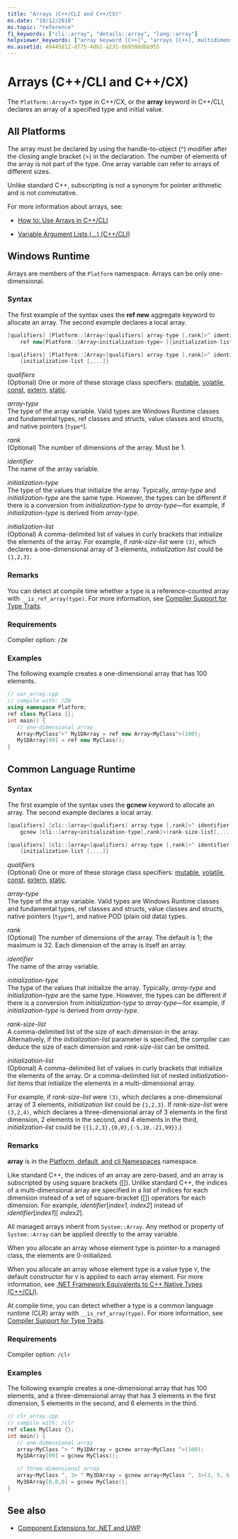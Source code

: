 ```yaml
---
title: "Arrays (C++/CLI and C++/CX)"
ms.date: "10/12/2018"
ms.topic: "reference"
f1_keywords: ["cli::array", "details::array", "lang::array"]
helpviewer_keywords: ["array keyword [C++]", "arrays [C++], multidimensional", "multidimensional arrays", "arrays [C++]"]
ms.assetid: 49445812-d775-4db1-a231-869598dbb955
---
```

# Arrays (C++/CLI and C++/CX)

The `Platform::Array<T>` type in C++/CX, or the **array** keyword in C++/CLI, declares an array of a specified type and initial value.

## All Platforms

The array must be declared by using the handle-to-object (^) modifier after the closing angle bracket (>) in the declaration.
The number of elements of the array is not part of the type. One array variable can refer to arrays of different sizes.

Unlike standard C++, subscripting is not a synonym for pointer arithmetic and is not commutative.

For more information about arrays, see:

- [How to: Use Arrays in C++/CLI](../dotnet/how-to-use-arrays-in-cpp-cli.md)

- [Variable Argument Lists (...) (C++/CLI)](../windows/variable-argument-lists-dot-dot-dot-cpp-cli.md)

## Windows Runtime

Arrays are members of the `Platform` namespace. Arrays can be only one-dimensional.

### Syntax

The first example of the syntax uses the **ref new** aggregate keyword to allocate an array. The second example declares a local array.

```cpp
[qualifiers] [Platform::]Array<[qualifiers] array-type [,rank]>^ identifier =
    ref new[Platform::]Array<initialization-type> [{initialization-list [,...]}]

[qualifiers] [Platform::]Array<[qualifiers] array-type [,rank]>^ identifier =
    {initialization-list [,...]}
```

*qualifiers*<br/>
(Optional) One or more of these storage class specifiers: [mutable](../cpp/mutable-data-members-cpp.md), [volatile](../cpp/volatile-cpp.md), [const](../cpp/const-cpp.md), [extern](../cpp/using-extern-to-specify-linkage.md), [static](../cpp/static-members-cpp.md).

*array-type*<br/>
The type of the array variable. Valid types are Windows Runtime classes and fundamental types, ref classes and structs, value classes and structs, and native pointers (`type*`).

*rank*<br/>
(Optional) The number of dimensions of the array. Must be 1.

*identifier*<br/>
The name of the array variable.

*initialization-type*<br/>
The type of the values that initialize the array. Typically, *array-type* and *initialization-type* are the same type. However, the types can be different if there is a conversion from *initialization-type* to *array-type*—for example, if *initialization-type* is derived from *array-type*.

*initialization-list*<br/>
(Optional) A comma-delimited list of values in curly brackets that initialize the elements of the array. For example, if *rank-size-list* were `(3)`, which declares a one-dimensional array of 3 elements, *initialization list* could be `{1,2,3}`.

### Remarks

You can detect at compile time whether a type is a reference-counted array with `__is_ref_array(type)`. For more information, see [Compiler Support for Type Traits](../windows/compiler-support-for-type-traits-cpp-component-extensions.md).

### Requirements

Compiler option: `/ZW`

### Examples

The following example creates a one-dimensional array that has 100 elements.

```cpp
// cwr_array.cpp
// compile with: /ZW
using namespace Platform;
ref class MyClass {};
int main() {
   // one-dimensional array
   Array<MyClass^>^ My1DArray = ref new Array<MyClass^>(100);
   My1DArray[99] = ref new MyClass();
}
```

## Common Language Runtime

### Syntax

The first example of the syntax uses the **gcnew** keyword to allocate an array. The second example declares a local array.

```cpp
[qualifiers] [cli::]array<[qualifiers] array-type [,rank]>^ identifier =
    gcnew [cli::]array<initialization-type[,rank]>(rank-size-list[,...]) [{initialization-list [,...]}]

[qualifiers] [cli::]array<[qualifiers] array-type [,rank]>^ identifier =
    {initialization-list [,...]}
```

*qualifiers*<br/>
(Optional) One or more of these storage class specifiers: [mutable](../cpp/mutable-data-members-cpp.md), [volatile](../cpp/volatile-cpp.md), [const](../cpp/const-cpp.md), [extern](../cpp/using-extern-to-specify-linkage.md), [static](../cpp/static-members-cpp.md).

*array-type*<br/>
The type of the array variable. Valid types are Windows Runtime classes and fundamental types, ref classes and structs, value classes and structs, native pointers (`type*`), and native POD (plain old data) types.

*rank*<br/>
(Optional) The number of dimensions of the array. The default is 1; the maximum is 32. Each dimension of the array is itself an array.

*identifier*<br/>
The name of the array variable.

*initialization-type*<br/>
The type of the values that initialize the array. Typically, *array-type* and *initialization-type* are the same type. However, the types can be different if there is a conversion from *initialization-type* to *array-type*—for example, if *initialization-type* is derived from *array-type*.

*rank-size-list*<br/>
A comma-delimited list of the size of each dimension in the array. Alternatively, if the *initialization-list* parameter is specified, the compiler can deduce the size of each dimension and *rank-size-list* can be omitted.

*initialization-list*<br/>
(Optional) A comma-delimited list of values in curly brackets that initialize the elements of the array. Or a comma-delimited list of nested *initialization-list* items that initialize the elements in a multi-dimensional array.

For example, if *rank-size-list* were `(3)`, which declares a one-dimensional array of 3 elements, *initialization list* could be `{1,2,3}`. If *rank-size-list* were `(3,2,4)`, which declares a three-dimensional array of 3 elements in the first dimension, 2 elements in the second, and 4 elements in the third, *initialization-list* could be `{{1,2,3},{0,0},{-5,10,-21,99}}`.)

### Remarks

**array** is in the [Platform, default, and cli Namespaces](../windows/platform-default-and-cli-namespaces-cpp-component-extensions.md) namespace.

Like standard C++, the indices of an array are zero-based, and an array is subscripted by using square brackets ([]). Unlike standard C++, the indices of a multi-dimensional array are specified in a list of indices for each dimension instead of a set of square-bracket ([]) operators for each dimension. For example, *identifier*[*index1*, *index2*] instead of *identifier*[*index1*][ *index2*].

All managed arrays inherit from `System::Array`. Any method or property of `System::Array` can be applied directly to the array variable.

When you allocate an array whose element type is pointer-to a managed class, the elements are 0-initialized.

When you allocate an array whose element type is a value type `V`, the default constructor for `V` is applied to each array element. For more information, see [.NET Framework Equivalents to C++ Native Types (C++/CLI)](../dotnet/dotnet-framework-equivalents-to-cpp-native-types-cpp-cli.md).

At compile time, you can detect whether a type is a common language runtime (CLR) array with `__is_ref_array(type)`. For more information, see [Compiler Support for Type Traits](../windows/compiler-support-for-type-traits-cpp-component-extensions.md).

### Requirements

Compiler option: `/clr`

### Examples

The following example creates a one-dimensional array that has 100 elements, and a three-dimensional array that has 3 elements in the first dimension, 5 elements in the second, and 6 elements in the third.

```cpp
// clr_array.cpp
// compile with: /clr
ref class MyClass {};
int main() {
   // one-dimensional array
   array<MyClass ^> ^ My1DArray = gcnew array<MyClass ^>(100);
   My1DArray[99] = gcnew MyClass();

   // three-dimensional array
   array<MyClass ^, 3> ^ My3DArray = gcnew array<MyClass ^, 3>(3, 5, 6);
   My3DArray[0,0,0] = gcnew MyClass();
}
```

## See also

- [Component Extensions for .NET and UWP](../windows/component-extensions-for-runtime-platforms.md)
